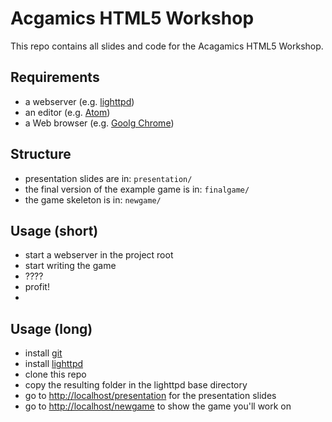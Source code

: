 # Acgamics HTML5 Workshop

This repo contains all slides and code for the Acagamics HTML5 Workshop.

## Requirements

* a webserver (e.g. [lighttpd](http://www.lighttpd.net/))
* an editor (e.g. [Atom](https://atom.io/))
* a Web browser (e.g. [Goolg Chrome](https://www.google.com/intl/de/chrome/browser/))

## Structure

* presentation slides are in: ```presentation/```
* the final version of the example game is in: ```finalgame/```
* the game skeleton is in: ```newgame/```

## Usage (short)

* start a webserver in the project root
* start writing the game
* ????
* profit!
* 

## Usage (long)

* install [git](https://git-scm.com/)
* install [lighttpd](http://www.lighttpd.net/)
* clone this repo
* copy the resulting folder in the lighttpd base directory
* go to [http://localhost/presentation](http://localhost/presentation) for the presentation slides
* go to [http://localhost/newgame](http://localhost/newgame) to show the game you'll work on
